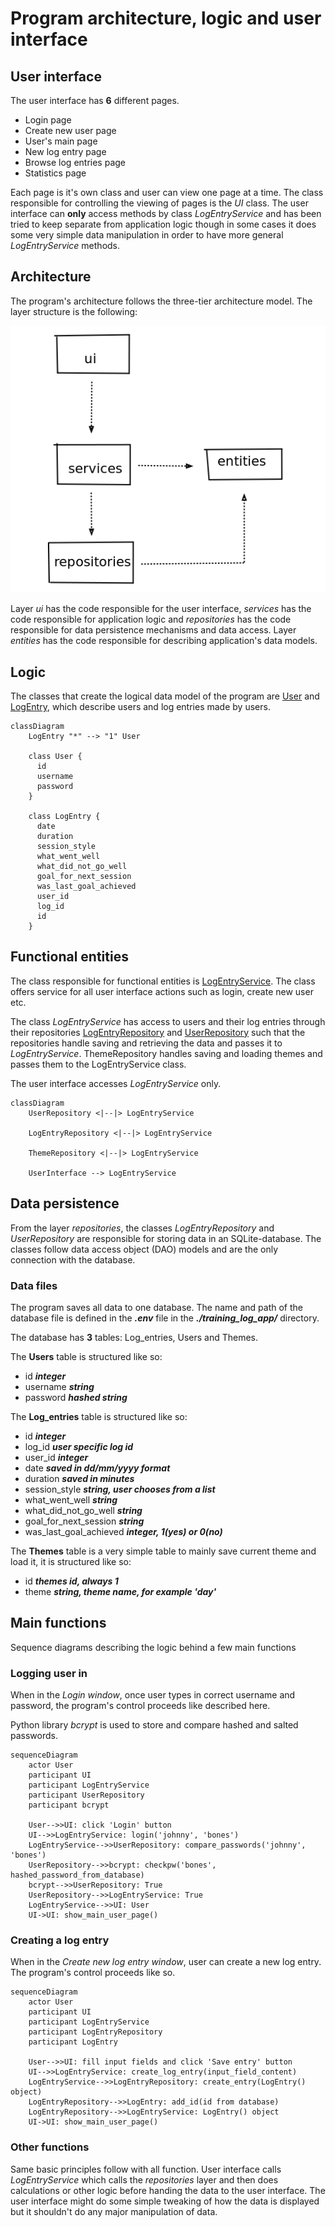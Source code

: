 # Program architecture, logic and user interface

## User interface
The user interface has **6** different pages.
- Login page
- Create new user page
- User's main page
- New log entry page
- Browse log entries page
- Statistics page

Each page is it's own class and user can view one page at a time. The class responsible for controlling the viewing of pages is the _UI_ class. The user interface can **only** access methods by class _LogEntryService_ and has been tried to keep separate from application logic though in some cases it does some very simple data manipulation in order to have more general _LogEntryService_ methods.

## Architecture
The program's architecture follows the three-tier architecture model. The layer structure is the following:

![Layerstructure](./photos/architecture_layer_structure.png)

Layer _ui_ has the code responsible for the user interface,
 _services_ has the code responsible for application logic and
 _repositories_ has the code responsible for data persistence mechanisms and data access.
Layer _entities_ has the code responsible for describing application's data models.  

## Logic
The classes that create the logical data model of the program are [User](https://github.com/jooniku/ohjelmistotekniikka_23/tree/master/training_log_app/src/entities/user.py) and [LogEntry](https://github.com/jooniku/ohjelmistotekniikka_23/tree/master/training_log_app/src/entities/log_entry.py), which describe users and log entries made by users.

```mermaid
classDiagram
    LogEntry "*" --> "1" User
    
    class User {
      id
      username
      password
    }
    
    class LogEntry {
      date
      duration
      session_style
      what_went_well
      what_did_not_go_well
      goal_for_next_session
      was_last_goal_achieved
      user_id
      log_id
      id
    }
```

## Functional entities
The class responsible for functional entities is [LogEntryService](https://github.com/jooniku/ohjelmistotekniikka_23/blob/master/training_log_app/src/services/log_entry_service.py). The class offers service for all user interface actions such as login, create new user etc.

The class _LogEntryService_ has access to users and their log entries through their repositories [LogEntryRepository](https://github.com/jooniku/ohjelmistotekniikka_23/blob/master/training_log_app/src/repositories/log_entry_repository.py) and [UserRepository](https://github.com/jooniku/ohjelmistotekniikka_23/blob/master/training_log_app/src/repositories/user_repository.py) such that the repositories handle saving and retrieving the data and passes it to _LogEntryService_. ThemeRepository handles saving and loading themes and passes them to the LogEntryService class.

The user interface accesses _LogEntryService_ only. 

```mermaid
classDiagram
    UserRepository <|--|> LogEntryService
    
    LogEntryRepository <|--|> LogEntryService
    
    ThemeRepository <|--|> LogEntryService
    
    UserInterface --> LogEntryService
```

## Data persistence
From the layer _repositories_, the classes _LogEntryRepository_ and _UserRepository_ are responsible for storing data in an SQLite-database. The classes follow data access object (DAO) models and are the only connection with the database.

### Data files
The program saves all data to one database. The name and path of the database file is defined in the _**.env**_ file in the _**./training_log_app/**_ directory.

The database has **3** tables: Log_entries, Users and Themes.

The **Users** table is structured like so:
- id _**integer**_
- username _**string**_
- password _**hashed string**_

The **Log_entries** table is structured like so:
- id       _**integer**_
- log_id    _**user specific log id**_
- user_id   _**integer**_
- date   _**saved in dd/mm/yyyy format**_
- duration  _**saved in minutes**_
- session_style _**string, user chooses from a list**_
- what_went_well _**string**_
- what_did_not_go_well   _**string**_
- goal_for_next_session  _**string**_
- was_last_goal_achieved  _**integer, 1(yes) or 0(no)**_

The **Themes** table is a very simple table to mainly save current theme and load it, it is structured like so:
- id _**themes id, always 1**_
- theme  _**string, theme name, for example 'day'**_


## Main functions
Sequence diagrams describing the logic behind a few main functions

### Logging user in
When in the _Login window_, once user types in correct username and password, the program's control proceeds like described here.

Python library _bcrypt_ is used to store and compare hashed and salted passwords.

```mermaid
sequenceDiagram
    actor User
    participant UI
    participant LogEntryService
    participant UserRepository
    participant bcrypt
    
    User-->>UI: click 'Login' button
    UI-->>LogEntryService: login('johnny', 'bones')
    LogEntryService-->>UserRepository: compare_passwords('johnny', 'bones')
    UserRepository-->>bcrypt: checkpw('bones', hashed_password_from_database)
    bcrypt-->>UserRepository: True
    UserRepository-->>LogEntryService: True
    LogEntryService-->>UI: User
    UI->UI: show_main_user_page()
```
### Creating a log entry
When in the _Create new log entry window_, user can create a new log entry. The program's control proceeds like so.

```mermaid
sequenceDiagram
    actor User
    participant UI
    participant LogEntryService
    participant LogEntryRepository
    participant LogEntry
    
    User-->>UI: fill input fields and click 'Save entry' button
    UI-->>LogEntryService: create_log_entry(input_field_content)
    LogEntryService-->>LogEntryRepository: create_entry(LogEntry() object)
    LogEntryRepository-->>LogEntry: add_id(id from database)
    LogEntryRepository-->>LogEntryService: LogEntry() object
    UI->UI: show_main_user_page()
```

### Other functions
Same basic principles follow with all function. User interface calls _LogEntryService_ which calls the _repositories_ layer and then does calculations or other logic before handing the data to the user interface. The user interface might do some simple tweaking of how the data is displayed but it shouldn't do any major manipulation of data.

